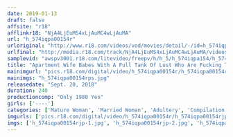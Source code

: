 ```yaml
---
date: 2019-01-13
draft: false
affsite: "r18"
afflinkr18: "NjA4LjEuMS4xLjAuMC4wLjAuMA"
url: "h_574iqpa00154r"
urloriginal: "http://www.r18.com/videos/vod/movies/detail/-/id=h_574iqpa00154r"
urlfinal: "http://media.r18.com/track/NjA4LjEuMS4xLjAuMC4wLjAuMA/videos/vod/movies/detail/-/id=h_574iqpa00154r"
samplevid: "awspv3001.r18.com/litevideo/freepv/h/h_5/h_574iqpa154/h_574iqpa154_dmb_w.mp4"
title: "Apartment Wife Babes With A Full Tank Of Lust Who Are Fucking The Shit Out Of Their Infidelity Partners In The Afternoon"
mainimgurl: "pics.r18.com/digital/video/h_574iqpa00154r/h_574iqpa00154rps.jpg"
mainimgs: "h_574iqpa00154rps.jpg"
releasedate: "Sept. 20, 2018"
duration: 240
productioncomp: "Only 1980 Yen"
girls: ['----']
categories: ['Mature Woman', 'Married Woman', 'Adultery', 'Compilation', 'Over 4 Hours']
imgurls: ['pics.r18.com/digital/video/h_574iqpa00154r/h_574iqpa00154rjp-1.jpg', 'pics.r18.com/digital/video/h_574iqpa00154r/h_574iqpa00154rjp-2.jpg', 'pics.r18.com/digital/video/h_574iqpa00154r/h_574iqpa00154rjp-3.jpg', 'pics.r18.com/digital/video/h_574iqpa00154r/h_574iqpa00154rjp-4.jpg', 'pics.r18.com/digital/video/h_574iqpa00154r/h_574iqpa00154rjp-5.jpg', 'pics.r18.com/digital/video/h_574iqpa00154r/h_574iqpa00154rjp-6.jpg', 'pics.r18.com/digital/video/h_574iqpa00154r/h_574iqpa00154rjp-7.jpg', 'pics.r18.com/digital/video/h_574iqpa00154r/h_574iqpa00154rjp-8.jpg', 'pics.r18.com/digital/video/h_574iqpa00154r/h_574iqpa00154rjp-9.jpg', 'pics.r18.com/digital/video/h_574iqpa00154r/h_574iqpa00154rjp-10.jpg', 'pics.r18.com/digital/video/h_574iqpa00154r/h_574iqpa00154rjp-11.jpg', 'pics.r18.com/digital/video/h_574iqpa00154r/h_574iqpa00154rjp-12.jpg', 'pics.r18.com/digital/video/h_574iqpa00154r/h_574iqpa00154rjp-13.jpg', 'pics.r18.com/digital/video/h_574iqpa00154r/h_574iqpa00154rjp-14.jpg', 'pics.r18.com/digital/video/h_574iqpa00154r/h_574iqpa00154rjp-15.jpg', 'pics.r18.com/digital/video/h_574iqpa00154r/h_574iqpa00154rjp-16.jpg', 'pics.r18.com/digital/video/h_574iqpa00154r/h_574iqpa00154rjp-17.jpg', 'pics.r18.com/digital/video/h_574iqpa00154r/h_574iqpa00154rjp-18.jpg', 'pics.r18.com/digital/video/h_574iqpa00154r/h_574iqpa00154rjp-19.jpg', 'pics.r18.com/digital/video/h_574iqpa00154r/h_574iqpa00154rjp-20.jpg']
imgs: ['h_574iqpa00154rjp-1.jpg', 'h_574iqpa00154rjp-2.jpg', 'h_574iqpa00154rjp-3.jpg', 'h_574iqpa00154rjp-4.jpg', 'h_574iqpa00154rjp-5.jpg', 'h_574iqpa00154rjp-6.jpg', 'h_574iqpa00154rjp-7.jpg', 'h_574iqpa00154rjp-8.jpg', 'h_574iqpa00154rjp-9.jpg', 'h_574iqpa00154rjp-10.jpg', 'h_574iqpa00154rjp-11.jpg', 'h_574iqpa00154rjp-12.jpg', 'h_574iqpa00154rjp-13.jpg', 'h_574iqpa00154rjp-14.jpg', 'h_574iqpa00154rjp-15.jpg', 'h_574iqpa00154rjp-16.jpg', 'h_574iqpa00154rjp-17.jpg', 'h_574iqpa00154rjp-18.jpg', 'h_574iqpa00154rjp-19.jpg', 'h_574iqpa00154rjp-20.jpg']
---
```

